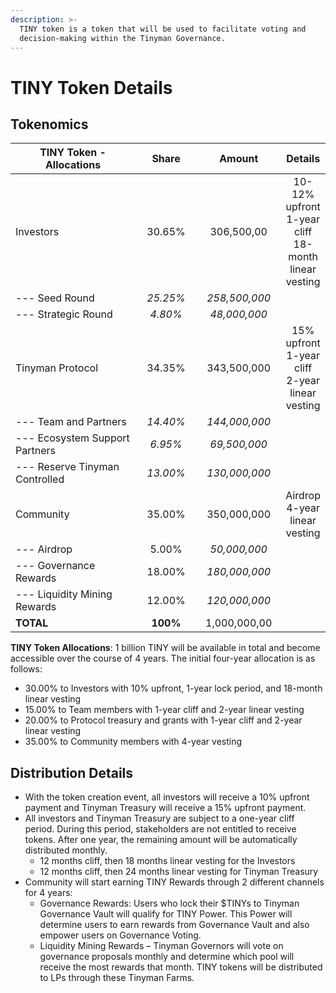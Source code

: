 ```yaml
---
description: >-
  TINY token is a token that will be used to facilitate voting and
  decision-making within the Tinyman Governance.
---
```


# TINY Token Details

## Tokenomics

<table><thead><tr><th width="314">TINY Token - Allocations</th><th width="111" align="center">Share</th><th width="135" align="center">Amount</th><th align="center">Details</th></tr></thead><tbody><tr><td>Investors</td><td align="center">30.65%</td><td align="center">306,500,00</td><td align="center">10-12% upfront <br>1-year cliff <br>18-month linear vesting</td></tr><tr><td>--- Seed Round</td><td align="center"><em>25.25%</em></td><td align="center"><em>258,500,000</em></td><td align="center"></td></tr><tr><td>--- Strategic Round</td><td align="center"><em>4.80%</em></td><td align="center"><em>48,000,000</em></td><td align="center"></td></tr><tr><td>Tinyman Protocol</td><td align="center">34.35%</td><td align="center">343,500,000</td><td align="center">15% upfront <br>1-year cliff <br>2-year linear vesting</td></tr><tr><td>--- Team and Partners</td><td align="center"><em>14.40%</em></td><td align="center"><em>144,000,000</em></td><td align="center"></td></tr><tr><td>--- Ecosystem Support Partners</td><td align="center"><em>6.95%</em></td><td align="center"><em>69,500,000</em></td><td align="center"></td></tr><tr><td>--- Reserve Tinyman Controlled</td><td align="center"><em>13.00%</em></td><td align="center"><em>130,000,000</em></td><td align="center"></td></tr><tr><td>Community</td><td align="center">35.00%</td><td align="center">350,000,000</td><td align="center">Airdrop<br>4-year linear vesting</td></tr><tr><td>--- Airdrop</td><td align="center">5.00%</td><td align="center"><em>50,000,000</em></td><td align="center"></td></tr><tr><td>--- Governance Rewards</td><td align="center">18.00%</td><td align="center"><em>180,000,000</em></td><td align="center"></td></tr><tr><td>--- Liquidity Mining Rewards</td><td align="center">12.00%</td><td align="center"><em>120,000,000</em></td><td align="center"></td></tr><tr><td><strong>TOTAL</strong></td><td align="center"><strong>100%</strong></td><td align="center">1,000,000,00</td><td align="center"></td></tr></tbody></table>

**TINY Token Allocations**: 1 billion TINY will be available in total and become accessible over the course of 4 years. The initial four-year allocation is as follows:

* 30.00% to Investors with 10% upfront, 1-year lock period, and 18-month linear vesting
* 15.00% to Team members with 1-year cliff and 2-year linear vesting
* 20.00% to Protocol treasury and grants with 1-year cliff and 2-year linear vesting
* 35.00% to Community members with 4-year vesting

## Distribution Details

* With the token creation event, all investors will receive a 10% upfront payment and Tinyman Treasury will receive a 15% upfront payment.
* All investors and Tinyman Treasury are subject to a one-year cliff period. During this period, stakeholders are not entitled to receive tokens. After one year, the remaining amount will be automatically distributed monthly.
  * 12 months cliff, then 18 months linear vesting for the Investors
  * 12 months cliff, then 24 months linear vesting for Tinyman Treasury
* Community will start earning TINY Rewards through 2 different channels for 4 years:
  * Governance Rewards: Users who lock their $TINYs to Tinyman Governance Vault will qualify for TINY Power. This Power will determine users to earn rewards from Governance Vault and also empower users on Governance Voting.
  * Liquidity Mining Rewards – Tinyman Governors will vote on governance proposals monthly and determine which pool will receive the most rewards that month. TINY tokens will be distributed to LPs through these Tinyman Farms.



